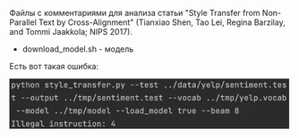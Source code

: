 Файлы с комментариями для анализа статьи "Style Transfer from Non-Parallel Text by Cross-Alignment" (Tianxiao Shen, Tao Lei, Regina Barzilay, and Tommi Jaakkola; NIPS 2017).
- download_model.sh - модель


Есть вот такая ошибка:

<img src=Screenshot.png width="500">

